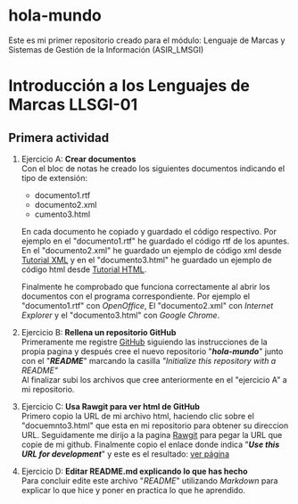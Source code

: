 # hola-mundo
Este es mi primer repositorio creado para el módulo: Lenguaje de Marcas y Sistemas de Gestión de la Información (ASIR_LMSGI)

# Introducción a los Lenguajes de Marcas LLSGI-01
## Primera actividad

1. Ejercicio A: **Crear documentos**  
   Con el bloc de notas he creado los siguientes documentos indicando el tipo de extensión:  
      * documento1.rtf
      * documento2.xml
      * cumento3.html
      
      En cada documento he copiado y guardado el código respectivo. Por ejemplo en el "documento1.rtf" he guardado el código rtf de los apuntes. En el "documento2.xml" he guardado un ejemplo de código xml desde [Tutorial XML](https://www.w3schools.com/xml/) y en el "documento3.html" he guardado un ejemplo de código html desde [Tutorial HTML](https://www.w3schools.com/html/).
      
      Finalmente he comprobado que funciona correctamente al abrir los documentos con el programa correspondiente. Por ejemplo el "documento1.rtf" con _OpenOffice_, El "documento2.xml" con _Internet Explorer_ y el "documento3.html" con _Google Chrome_.
 
2. Ejercicio B: **Rellena un repositorio GitHub**  
 Primeramente me registre [GitHub](https://github.com/) siguiendo las instrucciones de la propia pagina y después cree el nuevo repositorio "**_hola-mundo_**" junto con el "**_README_**" marcando la casilla _"Initialize this repository with a README"_  
 Al finalizar subi los archivos que cree anteriormente en el "ejercicio A" a mi repositorio.
 
3. Ejercicio C: **Usa Rawgit para ver html de GitHub**  
  Primero copio la URL de mi archivo html, haciendo clic sobre el "docuemnto3.html" que esta en mi repositorio para obtener su direccion URL. Seguidamente me dirijo a la pagina [Rawgit](https://rawgit.com/) para pegar la URL que copie de mi github.
  Finalmente copio el enlace donde indica "**_Use this URL for development_**" y este es el resultado: [ver página](https://rawgit.com/EspinozaME/hello-world/master/documeto3.html)
4. Ejercicio D: **Editar README.md explicando lo que has hecho**  
 Para concluir edite este archivo "_README_" utilizando _Markdown_ para explicar lo que hice y poner en practica lo que he aprendido.
